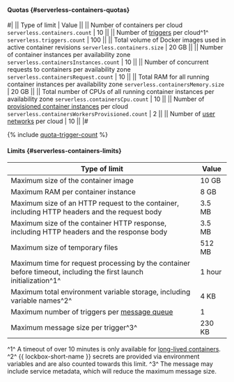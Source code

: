 #### Quotas {#serverless-containers-quotas}

#|
|| Type of limit | Value ||
|| Number of containers per cloud 
`serverless.containers.count` | 10 ||
|| Number of [triggers](../../serverless-containers/concepts/trigger/) per cloud^1^ 
`serverless.triggers.count` | 100 ||
|| Total volume of Docker images used in active container revisions 
`serverless.containers.size` | 20 GB ||
|| Number of container instances per availability zone 
`serverless.containersInstances.count` | 10 ||
|| Number of concurrent requests to containers per availability zone 
`serverless.containersRequest.count` | 10 ||
|| Total RAM for all running container instances per availability zone 
`serverless.containersMemory.size` | 20 GB ||
|| Total number of CPUs of all running container instances per availability zone 
`serverless.containersCpu.count` | 10 ||
|| Number of [provisioned container instances](../../serverless-containers/concepts/container.md#provisioned-instances) per cloud 
`serverless.containersWorkersProvisioned.count` | 2 ||
|| Number of [user networks](../../serverless-containers/concepts/networking.md#user-network) per cloud | 10 ||
|#

{% include [quota-trigger-count](../quota-trigger-count.md) %}

#### Limits {#serverless-containers-limits}

Type of limit | Value
----- | -----
Maximum size of the container image | 10 GB
Maximum RAM per container instance | 8 GB
Maximum size of an HTTP request to the container, including HTTP headers and the request body | 3.5 MB
Maximum size of the container HTTP response, including HTTP headers and the response body | 3.5 MB
Maximum size of temporary files | 512 MB
Maximum time for request processing by the container before timeout, including the first launch initialization^1^ | 1 hour
Maximum total environment variable storage, including variable names^2^ | 4 KB
Maximum number of triggers per [message queue](../../message-queue/concepts/queue.md) | 1
Maximum message size per trigger^3^ | 230 KB

^1^ A timeout of over 10 minutes is only available for [long-lived containers](../../serverless-containers/concepts/long-lived-containers.md).
^2^ {{ lockbox-short-name }} secrets are provided via environment variables and are also counted towards this limit.
^3^ The message may include service metadata, which will reduce the maximum message size.